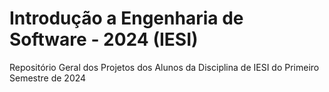 # Introdução a Engenharia de Software - 2024 (IESI)
Repositório Geral dos Projetos dos Alunos da Disciplina de IESI do Primeiro Semestre de 2024
